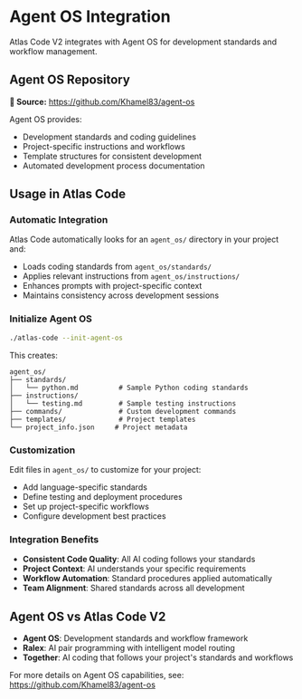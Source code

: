 # Agent OS Integration

Atlas Code V2 integrates with Agent OS for development standards and workflow management.

## Agent OS Repository
**🔗 Source:** https://github.com/Khamel83/agent-os

Agent OS provides:
- Development standards and coding guidelines
- Project-specific instructions and workflows  
- Template structures for consistent development
- Automated development process documentation

## Usage in Atlas Code

### Automatic Integration
Atlas Code automatically looks for an `agent_os/` directory in your project and:
- Loads coding standards from `agent_os/standards/`
- Applies relevant instructions from `agent_os/instructions/`
- Enhances prompts with project-specific context
- Maintains consistency across development sessions

### Initialize Agent OS
```bash
./atlas-code --init-agent-os
```

This creates:
```
agent_os/
├── standards/
│   └── python.md          # Sample Python coding standards
├── instructions/
│   └── testing.md         # Sample testing instructions
├── commands/              # Custom development commands
├── templates/             # Project templates
└── project_info.json     # Project metadata
```

### Customization
Edit files in `agent_os/` to customize for your project:
- Add language-specific standards
- Define testing and deployment procedures
- Set up project-specific workflows
- Configure development best practices

### Integration Benefits
- **Consistent Code Quality**: All AI coding follows your standards
- **Project Context**: AI understands your specific requirements
- **Workflow Automation**: Standard procedures applied automatically
- **Team Alignment**: Shared standards across all development

## Agent OS vs Atlas Code V2
- **Agent OS**: Development standards and workflow framework
- **Ralex**: AI pair programming with intelligent model routing
- **Together**: AI coding that follows your project's standards and workflows

For more details on Agent OS capabilities, see: https://github.com/Khamel83/agent-os